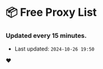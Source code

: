 # :package: Free Proxy List
### Updated every 15 minutes.

- Last updated: `2024-10-26 19:50`

:heart:
